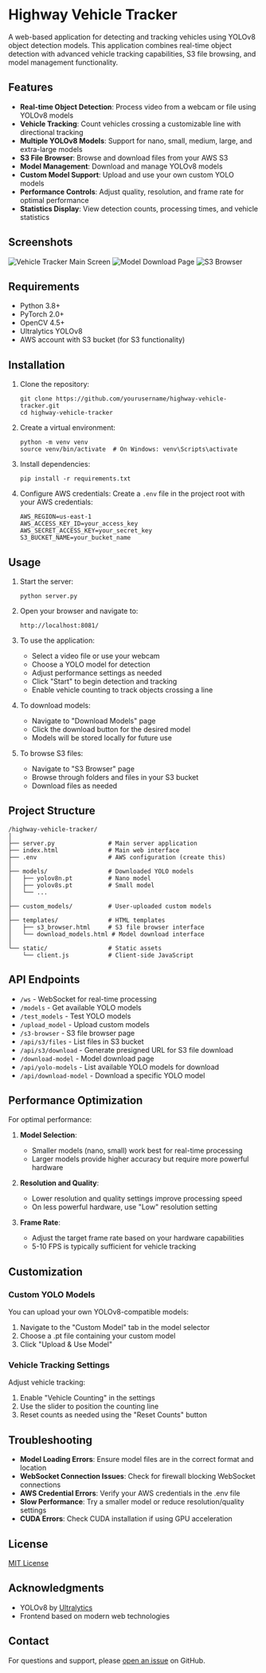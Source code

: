 # Highway Vehicle Tracker

A web-based application for detecting and tracking vehicles using YOLOv8 object detection models. This application combines real-time object detection with advanced vehicle tracking capabilities, S3 file browsing, and model management functionality.

## Features

- **Real-time Object Detection**: Process video from a webcam or file using YOLOv8 models
- **Vehicle Tracking**: Count vehicles crossing a customizable line with directional tracking
- **Multiple YOLOv8 Models**: Support for nano, small, medium, large, and extra-large models
- **S3 File Browser**: Browse and download files from your AWS S3
- **Model Management**: Download and manage YOLOv8 models
- **Custom Model Support**: Upload and use your own custom YOLO models
- **Performance Controls**: Adjust quality, resolution, and frame rate for optimal performance
- **Statistics Display**: View detection counts, processing times, and vehicle statistics

## Screenshots

![Vehicle Tracker Main Screen](screenshots/main_screen.png)
![Model Download Page](screenshots/model_download.png)
![S3 Browser](screenshots/s3_browser.png)

## Requirements

- Python 3.8+ 
- PyTorch 2.0+
- OpenCV 4.5+
- Ultralytics YOLOv8
- AWS account with S3 bucket (for S3 functionality)

## Installation

1. Clone the repository:
   ```
   git clone https://github.com/yourusername/highway-vehicle-tracker.git
   cd highway-vehicle-tracker
   ```

2. Create a virtual environment:
   ```
   python -m venv venv
   source venv/bin/activate  # On Windows: venv\Scripts\activate
   ```

3. Install dependencies:
   ```
   pip install -r requirements.txt
   ```

4. Configure AWS credentials:
   Create a `.env` file in the project root with your AWS credentials:
   ```
   AWS_REGION=us-east-1
   AWS_ACCESS_KEY_ID=your_access_key
   AWS_SECRET_ACCESS_KEY=your_secret_key
   S3_BUCKET_NAME=your_bucket_name
   ```

## Usage

1. Start the server:
   ```
   python server.py
   ```

2. Open your browser and navigate to:
   ```
   http://localhost:8081/
   ```

3. To use the application:
   - Select a video file or use your webcam
   - Choose a YOLO model for detection
   - Adjust performance settings as needed
   - Click "Start" to begin detection and tracking
   - Enable vehicle counting to track objects crossing a line

4. To download models:
   - Navigate to "Download Models" page
   - Click the download button for the desired model
   - Models will be stored locally for future use

5. To browse S3 files:
   - Navigate to "S3 Browser" page
   - Browse through folders and files in your S3 bucket
   - Download files as needed

## Project Structure

```
/highway-vehicle-tracker/
│
├── server.py               # Main server application
├── index.html              # Main web interface
├── .env                    # AWS configuration (create this)
│
├── models/                 # Downloaded YOLO models
│   ├── yolov8n.pt          # Nano model
│   ├── yolov8s.pt          # Small model
│   └── ...
│
├── custom_models/          # User-uploaded custom models
│
├── templates/              # HTML templates
│   ├── s3_browser.html     # S3 file browser interface
│   └── download_models.html # Model download interface
│
└── static/                 # Static assets
    └── client.js           # Client-side JavaScript
```

## API Endpoints

- `/ws` - WebSocket for real-time processing
- `/models` - Get available YOLO models
- `/test_models` - Test YOLO models
- `/upload_model` - Upload custom models
- `/s3-browser` - S3 file browser page
- `/api/s3/files` - List files in S3 bucket
- `/api/s3/download` - Generate presigned URL for S3 file download
- `/download-model` - Model download page
- `/api/yolo-models` - List available YOLO models for download
- `/api/download-model` - Download a specific YOLO model

## Performance Optimization

For optimal performance:

1. **Model Selection**:
   - Smaller models (nano, small) work best for real-time processing
   - Larger models provide higher accuracy but require more powerful hardware

2. **Resolution and Quality**:
   - Lower resolution and quality settings improve processing speed
   - On less powerful hardware, use "Low" resolution setting

3. **Frame Rate**:
   - Adjust the target frame rate based on your hardware capabilities
   - 5-10 FPS is typically sufficient for vehicle tracking

## Customization

### Custom YOLO Models

You can upload your own YOLOv8-compatible models:

1. Navigate to the "Custom Model" tab in the model selector
2. Choose a .pt file containing your custom model
3. Click "Upload & Use Model"

### Vehicle Tracking Settings

Adjust vehicle tracking:

1. Enable "Vehicle Counting" in the settings
2. Use the slider to position the counting line
3. Reset counts as needed using the "Reset Counts" button

## Troubleshooting

- **Model Loading Errors**: Ensure model files are in the correct format and location
- **WebSocket Connection Issues**: Check for firewall blocking WebSocket connections
- **AWS Credential Errors**: Verify your AWS credentials in the .env file
- **Slow Performance**: Try a smaller model or reduce resolution/quality settings
- **CUDA Errors**: Check CUDA installation if using GPU acceleration

## License

[MIT License](LICENSE)

## Acknowledgments

- YOLOv8 by [Ultralytics](https://github.com/ultralytics/ultralytics)
- Frontend based on modern web technologies

## Contact

For questions and support, please [open an issue](https://github.com/yourusername/highway-vehicle-tracker/issues) on GitHub.
